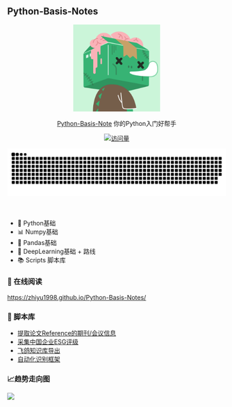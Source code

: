 ## Python-Basis-Notes

<p align="center">
  <a href="https://github.com/zhiyu1998/Python-Basis-Notes">
    <img width="200" src="./static/img/logo.png">
  </a>
</p>

<div align="center">

<a href="https://github.com/zhiyu1998/Python-Basis-Notes" target="_blank">Python-Basis-Note</a> 你的Python入门好帮手

[![访问量](https://profile-counter.glitch.me/Python-Basis-Notes/count.svg)](https://github.com/zhiyu1998/Python-Basis-Notes)


<img src="https://raw.githubusercontent.com/javadog-net/javadog-net/output/github-contribution-grid-snake.svg">

</div>
<br />
<br />

* 🐍 Python基础
* 📊 Numpy基础
* 🐼 Pandas基础
* 🍥 DeepLearning基础 + 路线
* 📚 Scripts 脚本库

### 📑 在线阅读
https://zhiyu1998.github.io/Python-Basis-Notes/

### 🐍 脚本库

- [提取论文Reference的期刊/会议信息](./docs/scripts/letpub)
- [采集中国企业ESG评级](./docs/scripts/syntaogf)
- [飞鸽知识库导出](./docs/scripts/feige_export)
- [自动化识别框架](./docs/scripts/auto_ocr_framework)

### 📈趋势走向图

![](https://api.star-history.com/svg?repos=zhiyu1998/Python-Basis-Notes&type=Date)

